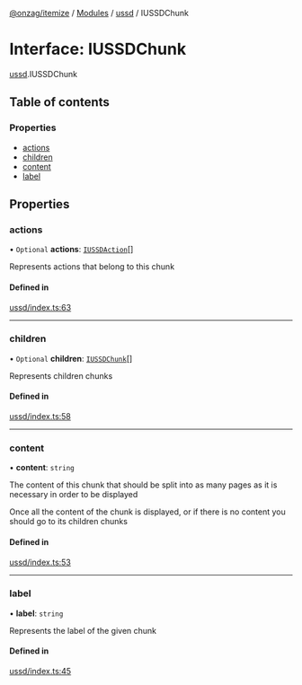 [@onzag/itemize](../README.md) / [Modules](../modules.md) / [ussd](../modules/ussd.md) / IUSSDChunk

# Interface: IUSSDChunk

[ussd](../modules/ussd.md).IUSSDChunk

## Table of contents

### Properties

- [actions](ussd.IUSSDChunk.md#actions)
- [children](ussd.IUSSDChunk.md#children)
- [content](ussd.IUSSDChunk.md#content)
- [label](ussd.IUSSDChunk.md#label)

## Properties

### actions

• `Optional` **actions**: [`IUSSDAction`](ussd.IUSSDAction.md)[]

Represents actions that belong to this chunk

#### Defined in

[ussd/index.ts:63](https://github.com/onzag/itemize/blob/f2f29986/ussd/index.ts#L63)

___

### children

• `Optional` **children**: [`IUSSDChunk`](ussd.IUSSDChunk.md)[]

Represents children chunks

#### Defined in

[ussd/index.ts:58](https://github.com/onzag/itemize/blob/f2f29986/ussd/index.ts#L58)

___

### content

• **content**: `string`

The content of this chunk that should be split
into as many pages as it is necessary in order to be displayed

Once all the content of the chunk is displayed, or if there is no
content you should go to its children chunks

#### Defined in

[ussd/index.ts:53](https://github.com/onzag/itemize/blob/f2f29986/ussd/index.ts#L53)

___

### label

• **label**: `string`

Represents the label of the given chunk

#### Defined in

[ussd/index.ts:45](https://github.com/onzag/itemize/blob/f2f29986/ussd/index.ts#L45)
